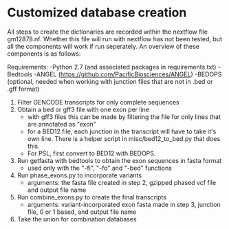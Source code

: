 # Customized database creation

All steps to create the dictionaries are recorded within the nextflow file gm12878.nf. Whether this file will run with nextflow has not been tested, but all the components will work if run seperately. An overview of these components is as follows:

Requirements:
	-Python 2.7 (and associated packages in requirements.txt)
	-Bedtools
	-ANGEL (https://github.com/PacificBiosciences/ANGEL)
	-BEDOPS (optional, needed when working with junction files that are not in .bed or .gff format)


1. Filter GENCODE transcripts for only complete sequences
2. Obtain a bed or gff3 file with one exon per line
	- with gff3 files this can be made by filtering the file for only lines that are annotated as "exon"
	- for a BED12 file, each junction in the transcript will have to take it's own line. There is a helper script in misc/bed12_to_bed.py that does this.
	- For PSL, first convert to BED12 with BEDOPS.
3. Run getfasta with bedtools to obtain the exon sequences in fasta format
	- used only with the "-fi", "-fo" and "-bed" functions
4. Run phase_exons.py to incorporate variants
	- arguments: the fasta file created in step 2, gzipped phased vcf file and output file name
5. Run combine_exons.py to create the final transcripts
	- arguments: variant-incorporated exon fasta made in step 3, junction file, 0 or 1 based, and output file name
6. Take the union for combination databases
